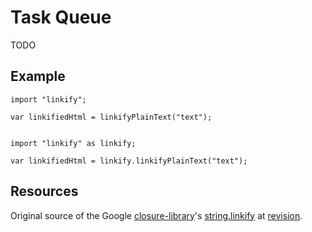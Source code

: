 # Task Queue

TODO

## Example

	import "linkify";
	
	var linkifiedHtml = linkifyPlainText("text");
	
	
	import "linkify" as linkify;
	
	var linkifiedHtml = linkify.linkifyPlainText("text");

## Resources

Original source of the Google [closure-library](https://code.google.com/p/closure-library/)'s 
[string.linkify](https://code.google.com/p/closure-library/source/browse/closure/goog/string/linkify.js) 
at [revision](https://code.google.com/p/closure-library/source/browse/closure/goog/string/linkify.js?r=8281e61b4173d0cdcd91d3815690d59bae410ca5).
